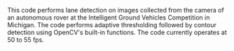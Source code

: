 This code performs lane detection on images collected from the camera of an autonomous rover at the Intelligent Ground Vehicles Competition in Michigan. The code performs adaptive thresholding followed by contour detection using OpenCV's built-in functions. The code currently operates at 50 to 55 fps.